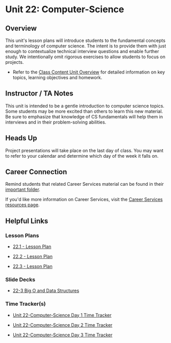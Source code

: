 # Unit 22: Computer-Science

## Overview

This unit's lesson plans will introduce students to the fundamental concepts and terminology of computer science. The intent is to provide them with just enough to contextualize technical interview questions and enable further study. We intentionally omit rigorous exercises to allow students to focus on projects.

  * Refer to the [Class Content Unit Overview](../../../01-Class-Content/22-Computer-Science/README.md) for detailed information on key topics, learning objectives and homework.

## Instructor / TA Notes

This unit is intended to be a gentle introduction to computer science topics. Some students may be more excited than others to learn this new material. Be sure to emphasize that knowledge of CS fundamentals will help them in interviews and in their problem-solving abilities.

## Heads Up

Project presentations will take place on the last day of class. You may want to refer to your calendar and determine which day of the week it falls on.

## Career Connection
Remind students that related Career Services material can be found in their [important folder](../../../01-Class-Content/22-Computer-Science/04-Important/CAREER-CONNECTION.md).

If you'd like more information on Career Services, visit the [Career Services resources page](http://bit.ly/CodingCS).

## Helpful Links

### Lesson Plans

  * [22.1 - Lesson Plan](01-Day_Algorithm-Basics/22.1-LESSON-PLAN.md)

  * [22.2 - Lesson Plan](02-Day_Sorting/22.2-LESSON-PLAN.md)

  * [22.3 - Lesson Plan](03-Day_BigO-Data/22.3-LESSON-PLAN.md)

### Slide Decks

  * [22-3 Big O and Data Structures](https://docs.google.com/presentation/d/1fHb1SPLSl7nWb6LFMM3jl89EMnzaezw2iSZVCgu79S0/edit?usp=sharing)

### Time Tracker(s)

  * [Unit 22-Computer-Science Day 1 Time Tracker](https://drive.google.com/a/trilogyed.com/file/d/110tUSuU9uPcgTFiqt4XF7UWHMCDrFId9/view?usp=sharing)

  * [Unit 22-Computer-Science Day 2 Time Tracker](https://drive.google.com/a/trilogyed.com/file/d/10veqSTi4wYYj_vpDpXs5Oh5DM8n4MIfQ/view?usp=sharing)

  * [Unit 22-Computer-Science Day 3 Time Tracker](https://drive.google.com/a/trilogyed.com/file/d/1JyhdFEub_ctbMxNUTt0dgP4ua2BrUcdW/view?usp=sharing)
